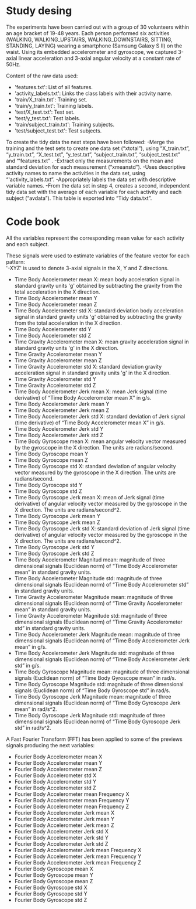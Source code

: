 # Study desing

The experiments have been carried out with a group of 30 volunteers within an age bracket of 19-48 years. Each person performed six activities (WALKING, WALKING_UPSTAIRS, WALKING_DOWNSTAIRS, SITTING, STANDING, LAYING) wearing a smartphone (Samsung Galaxy S II) on the waist. Using its embedded accelerometer and gyroscope, we captured 3-axial linear acceleration and 3-axial angular velocity at a constant rate of 50Hz.

Content of the raw data used:
- 'features.txt': List of all features.
- 'activity_labels.txt': Links the class labels with their activity name.
- 'train/X_train.txt': Training set.
- 'train/y_train.txt': Training labels.
- 'test/X_test.txt': Test set.
- 'test/y_test.txt': Test labels.
- 'train/subject_train.txt': Training subjects.
- 'test/subject_test.txt': Test subjects.

To create the tidy data the next steps have been followed:
-Merge the training and the test sets to create one data set (“xtotal”), using “X_train.txt”, “y_train.txt”, “X_test.txt”, “y_test.txt”, “subject_train.txt”, “subject_test.txt” and “'features.txt” .
-Extract only the measurements on the mean and standard deviation for each measurement (“xmeanstd”).
-Uses descriptive activity names to name the activities in the data set, using “'activity_labels.txt”.
-Appropriately labels the data set with descriptive variable names.
-From the data set in step 4, creates a second, independent tidy data set with the average of each variable for each activity and each subject (“avdata”). This table is exported into “Tidy data.txt”.

# Code book

All the variables represent the corresponding mean value for each activity and each subject.

These signals were used to estimate variables of the feature vector for each pattern:  
'-XYZ' is used to denote 3-axial signals in the X, Y and Z directions.

- Time Body Accelerometer mean X: mean body acceleration signal in standard gravity units 'g' obtained by subtracting the gravity from the total acceleration in the X direction.
- Time Body Accelerometer mean Y
- Time Body Accelerometer mean Z
- Time Body Accelerometer std X: standard deviation body acceleration signal in standard gravity units 'g' obtained by subtracting the gravity from the total acceleration in the X direction.
- Time Body Accelerometer std Y
- Time Body Accelerometer std Z
- Time Gravity Accelerometer mean X: mean gravity acceleration signal in standard gravity units 'g' in the X direction.
- Time Gravity Accelerometer mean Y
- Time Gravity Accelerometer mean Z
- Time Gravity Accelerometer std X: standard deviation gravity acceleration signal in standard gravity units 'g' in the X direction.
- Time Gravity Accelerometer std Y
- Time Gravity Accelerometer std Z
- Time Body Accelerometer Jerk mean X: mean Jerk signal (time derivative) of “Time Body Accelerometer mean X” in g/s.
- Time Body Accelerometer Jerk mean Y
- Time Body Accelerometer Jerk mean Z
- Time Body Accelerometer Jerk std X: standard deviation of Jerk signal (time derivative) of “Time Body Accelerometer mean X” in g/s.
- Time Body Accelerometer Jerk std Y
- Time Body Accelerometer Jerk std Z
- Time Body Gyroscope mean X: mean angular velocity vector measured by the gyroscope in the X direction. The units are radians/second.
- Time Body Gyroscope mean Y
- Time Body Gyroscope mean Z
- Time Body Gyroscope std X: standard deviation of angular velocity vector measured by the gyroscope in the X direction. The units are radians/second.
- Time Body Gyroscope std Y
- Time Body Gyroscope std Z
- Time Body Gyroscope Jerk mean X: mean of Jerk signal (time derivative) of angular velocity vector measured by the gyroscope in the X direction. The units are radians/second^2.
- Time Body Gyroscope Jerk mean Y
- Time Body Gyroscope Jerk mean Z
- Time Body Gyroscope Jerk std X: standard deviation of Jerk signal (time derivative) of angular velocity vector measured by the gyroscope in the X direction. The units are radians/second^2.
- Time Body Gyroscope Jerk std Y
- Time Body Gyroscope Jerk std Z
- Time Body Accelerometer Magnitud mean: magnitude of three dimensional signals (Euclidean norm) of “Time Body Accelerometer mean” in standard gravity units.
- Time Body Accelerometer Magnitude std: magnitude of three dimensional signals (Euclidean norm) of “Time Body Accelerometer std” in standard gravity units.
- Time Gravity Accelerometer Magnitude mean: magnitude of three dimensional signals (Euclidean norm) of “Time Gravity Accelerometer mean” in standard gravity units.
- Time Gravity Accelerometer Magnitude std: magnitude of three dimensional signals (Euclidean norm) of “Time Gravity Accelerometer std” in standard gravity units.
- Time Body Accelerometer Jerk Magnitude mean: magnitude of three dimensional signals (Euclidean norm) of “Time Body Accelerometer Jerk mean” in g/s.
- Time Body Accelerometer Jerk Magnitude std: magnitude of three dimensional signals (Euclidean norm) of “Time Body Accelerometer Jerk std” in g/s.
- Time Body Gyroscope Magnitude mean: magnitude of three dimensional signals (Euclidean norm) of “Time Body Gyroscope mean” in rad/s.
- Time Body Gyroscope Magnitude std: magnitude of three dimensional signals (Euclidean norm) of “Time Body Gyroscope std” in rad/s.
- Time Body Gyroscope Jerk Magnitude mean: magnitude of three dimensional signals (Euclidean norm) of “Time Body Gyroscope Jerk mean” in rad/s^2.
- Time Body Gyroscope Jerk Magnitude std: magnitude of three dimensional signals (Euclidean norm) of “Time Body Gyroscope Jerk std” in rad/s^2.

A Fast Fourier Transform (FFT) has been applied to some of the previews signals producing the next variables:

- Fourier Body Accelerometer mean X
- Fourier Body Accelerometer mean Y
- Fourier Body Accelerometer mean Z
- Fourier Body Accelerometer std X
- Fourier Body Accelerometer std Y
- Fourier Body Accelerometer std Z
- Fourier Body Accelerometer mean Frequency X
- Fourier Body Accelerometer mean Frequency Y
- Fourier Body Accelerometer mean Frequency Z
- Fourier Body Accelerometer Jerk mean X
- Fourier Body Accelerometer Jerk mean Y
- Fourier Body Accelerometer Jerk mean Z
- Fourier Body Accelerometer Jerk std X
- Fourier Body Accelerometer Jerk std Y
- Fourier Body Accelerometer Jerk std Z
- Fourier Body Accelerometer Jerk mean Frequency X
- Fourier Body Accelerometer Jerk mean Frequency Y
- Fourier Body Accelerometer Jerk mean Frequency Z
- Fourier Body Gyroscope mean X
- Fourier Body Gyroscope mean Y
- Fourier Body Gyroscope mean Z
- Fourier Body Gyroscope std X
- Fourier Body Gyroscope std Y
- Fourier Body Gyroscope std Z
